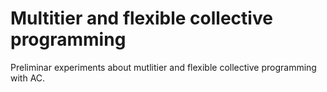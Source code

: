# Multitier and flexible collective programming

Preliminar experiments about mutlitier and flexible collective programming with AC.